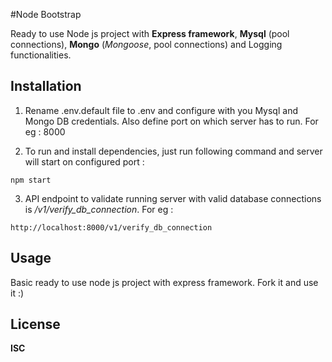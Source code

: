 #Node Bootstrap

Ready to use Node js project with **Express framework**, **Mysql** (pool connections), **Mongo** (*Mongoose*, pool connections) and Logging functionalities.

## Installation
1. Rename .env.default file to .env and configure with you Mysql and Mongo DB credentials. Also define port on which server has to run. For eg : 8000

2. To run and install dependencies, just run following command and server will start on configured port :
```
npm start
```
3. API endpoint to validate running server with valid database connections is */v1/verify_db_connection*. For eg :
```
http://localhost:8000/v1/verify_db_connection
```
## Usage
Basic ready to use node js project with express framework. Fork it and use it :)
## License
**ISC**
